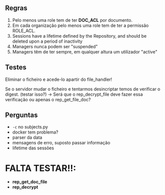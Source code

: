 ## Regras

1. Pelo menos uma role tem de ter **DOC_ACL** por documento.
2. Em cada organização pelo menos uma role tem de ter a permissão ROLE_ACL.
3. Sessions have a lifetime defined by the Repository, and should be deleted upon a period of inactivity
4. Managers nunca podem ser "suspended"
5. Managers têm de ter sempre, em qualquer altura um utilizador "active"


## Testes

Eliminar o ficheiro e acede-lo apartir do file_handler!

Se o servidor mudar o ficheiro e tentarmos desincriptar temos de verificar o digest. (testar isso?)
 -> Será que o rep_decrypt_file deve fazer essa verificação ou apenas o rep_get_file_doc?
 
## Perguntas 

 - `-c` no subjects.py
 - docker tem problema?
 - parser da data
 - mensagens de erro, suposto passar informação
 - lifetime das sessões


# FALTA TESTAR!!:
 - **rep_get_doc_file** 
 - **rep_decrypt**

